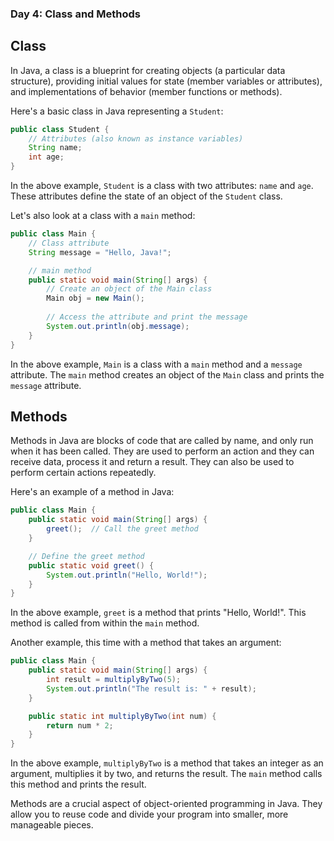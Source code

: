 ### Day 4: Class and Methods

## Class

In Java, a class is a blueprint for creating objects (a particular data structure), providing initial values for state (member variables or attributes), and implementations of behavior (member functions or methods).

Here's a basic class in Java representing a `Student`:


```java
public class Student {
    // Attributes (also known as instance variables)
    String name;
    int age;
}
``` 

In the above example, `Student` is a class with two attributes: `name` and `age`. These attributes define the state of an object of the `Student` class.

Let's also look at a class with a `main` method:

```java
public class Main {
    // Class attribute
    String message = "Hello, Java!";

    // main method
    public static void main(String[] args) {
        // Create an object of the Main class
        Main obj = new Main();
        
        // Access the attribute and print the message
        System.out.println(obj.message);
    }
}
```

In the above example, `Main` is a class with a `main` method and a `message` attribute. The `main` method creates an object of the `Main` class and prints the `message` attribute.


## Methods


Methods in Java are blocks of code that are called by name, and only run when it has been called. They are used to perform an action and they can receive data, process it and return a result. They can also be used to perform certain actions repeatedly.

Here's an example of a method in Java:

```java
public class Main {
    public static void main(String[] args) {
        greet();  // Call the greet method
    }

    // Define the greet method
    public static void greet() {
        System.out.println("Hello, World!");
    }
}
``` 

In the above example, `greet` is a method that prints "Hello, World!". This method is called from within the `main` method.

Another example, this time with a method that takes an argument:


```java
public class Main {
    public static void main(String[] args) {
        int result = multiplyByTwo(5);
        System.out.println("The result is: " + result);
    }

    public static int multiplyByTwo(int num) {
        return num * 2;
    }
}
``` 

In the above example, `multiplyByTwo` is a method that takes an integer as an argument, multiplies it by two, and returns the result. The `main` method calls this method and prints the result.

Methods are a crucial aspect of object-oriented programming in Java. They allow you to reuse code and divide your program into smaller, more manageable pieces.